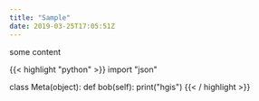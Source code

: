 ```yaml
---
title: "Sample"
date: 2019-03-25T17:05:51Z
---
```


some content


{{< highlight "python" >}}
import "json"

class Meta(object):
    def bob(self):
        print("hgis")
{{< / highlight >}}
